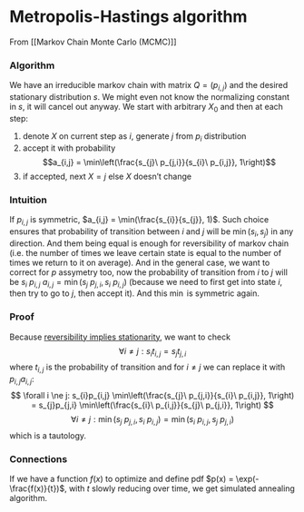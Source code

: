 # Metropolis-Hastings algorithm
From [[Markov Chain Monte Carlo (MCMC)]]

### Algorithm
We have an irreducible markov chain with matrix $Q = (p_{i,j})$ and the desired stationary distribution $s$. We might even not know the normalizing constant in $s$, it will cancel out anyway. We start with arbitrary $X_{0}$ and then at each step:
1. denote $X$ on current step as $i$, generate $j$ from $p_{i}$ distribution
2. accept it with probability  $$a_{i,j} = \min\left(\frac{s_{j}\ p_{j,i}}{s_{i}\ p_{i,j}}, 1\right)$$
3. if accepted, next $X = j$ else $X$ doesn’t change

### Intuition
If $p_{i,j}$ is symmetric, $a_{i,j} = \min(\frac{s_{i}}{s_{j}}, 1)$. Such choice ensures that probability of transition between $i$ and $j$ will be $\min(s_{i}, s_{j})$ in any direction. And them being equal is enough for reversibility of markov chain (i.e. the number of times we leave certain state is equal to the number of times we return to it on average).
And in the general case, we want to correct for $p$ assymetry too, now the probability of transition from $i$ to $j$ will be $s_{i}\ p_{i, j}\ a_{i, j} = \min(s_{j}\ p_{j,i}, s_{i}\ p_{i,j})$ (because we need to first get into state $i$, then try to go to $j$, then accept it). And this $\min$ is symmetric again.

### Proof
Because [reversibility implies stationarity](https://inst.eecs.berkeley.edu/~ee126/sp18/reversibility.pdf), we want to check 
$$ \forall i \ne j: s_{i} t_{i,j} = s_{j} t_{j,i} $$
where $t_{i, j}$ is the probability of transition and for $i \ne j$ we can replace it with $p_{i,j} a_{i,j}$:
$$ \forall i \ne j: s_{i}p_{i,j} \min\left(\frac{s_{j}\ p_{j,i}}{s_{i}\ p_{i,j}}, 1\right) = s_{j}p_{j,i} \min\left(\frac{s_{i}\ p_{i,j}}{s_{j}\ p_{j,i}}, 1\right) $$
$$ \forall i \ne j: \min\left(s_{j}\ p_{j,i}, s_{i}\ p_{i,j}\right) = \min\left(s_{i}\ p_{i,j}, s_{j}\ p_{j,i}\right) $$
which is a tautology.

### Connections
If we have a function $f(x)$ to optimize and define pdf  $p(x) = \exp(-\frac{f(x)}{t})$, with $t$ slowly reducing over time, we get simulated annealing algorithm.